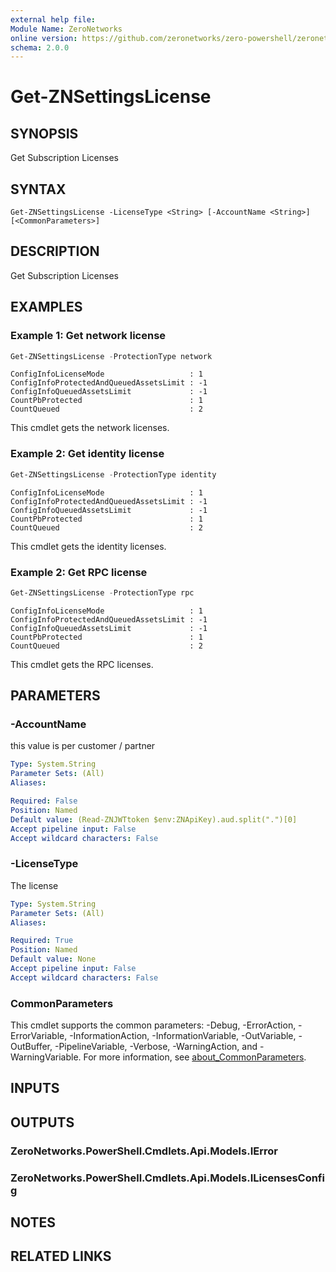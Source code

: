 ```yaml
---
external help file:
Module Name: ZeroNetworks
online version: https://github.com/zeronetworks/zero-powershell/zeronetworks/get-znsettingslicense
schema: 2.0.0
---
```


# Get-ZNSettingsLicense

## SYNOPSIS
Get Subscription Licenses

## SYNTAX

```
Get-ZNSettingsLicense -LicenseType <String> [-AccountName <String>] [<CommonParameters>]
```

## DESCRIPTION
Get Subscription Licenses

## EXAMPLES

### Example 1: Get network license
```powershell
Get-ZNSettingsLicense -ProtectionType network
```

```output
ConfigInfoLicenseMode                   : 1
ConfigInfoProtectedAndQueuedAssetsLimit : -1
ConfigInfoQueuedAssetsLimit             : -1
CountPbProtected                        : 1
CountQueued                             : 2
```

This cmdlet gets the network licenses.

### Example 2: Get identity license
```powershell
Get-ZNSettingsLicense -ProtectionType identity
```

```output
ConfigInfoLicenseMode                   : 1
ConfigInfoProtectedAndQueuedAssetsLimit : -1
ConfigInfoQueuedAssetsLimit             : -1
CountPbProtected                        : 1
CountQueued                             : 2
```

This cmdlet gets the identity licenses.

### Example 2: Get RPC license
```powershell
Get-ZNSettingsLicense -ProtectionType rpc
```

```output
ConfigInfoLicenseMode                   : 1
ConfigInfoProtectedAndQueuedAssetsLimit : -1
ConfigInfoQueuedAssetsLimit             : -1
CountPbProtected                        : 1
CountQueued                             : 2
```

This cmdlet gets the RPC licenses.

## PARAMETERS

### -AccountName
this value is per customer / partner

```yaml
Type: System.String
Parameter Sets: (All)
Aliases:

Required: False
Position: Named
Default value: (Read-ZNJWTtoken $env:ZNApiKey).aud.split(".")[0]
Accept pipeline input: False
Accept wildcard characters: False
```

### -LicenseType
The license

```yaml
Type: System.String
Parameter Sets: (All)
Aliases:

Required: True
Position: Named
Default value: None
Accept pipeline input: False
Accept wildcard characters: False
```

### CommonParameters
This cmdlet supports the common parameters: -Debug, -ErrorAction, -ErrorVariable, -InformationAction, -InformationVariable, -OutVariable, -OutBuffer, -PipelineVariable, -Verbose, -WarningAction, and -WarningVariable. For more information, see [about_CommonParameters](http://go.microsoft.com/fwlink/?LinkID=113216).

## INPUTS

## OUTPUTS

### ZeroNetworks.PowerShell.Cmdlets.Api.Models.IError

### ZeroNetworks.PowerShell.Cmdlets.Api.Models.ILicensesConfig

## NOTES

## RELATED LINKS

